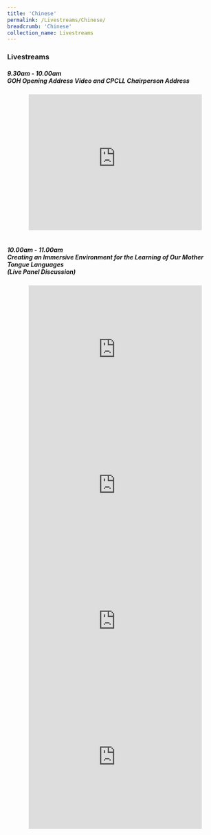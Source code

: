 ```yaml
---
title: 'Chinese'
permalink: /Livestreams/Chinese/
breadcrumb: 'Chinese'
collection_name: Livestreams
---
```

###  Livestreams
<html>
<body>
<style>
   iframe{
border : 0;
width:80% ;
}
  </style>
   <!-- Global site tag (gtag.js) - Google Ads: 726049306 -->
<h5>9.30am - 10.00am <br/>
      GOH Opening Address Video and CPCLL Chairperson Address</h5>
  <center>
<iframe width="560" height="315" src="https://www.youtube.com/embed/d6fmLlW8eoE" frameborder="0" allow="accelerometer; autoplay; encrypted-media; gyroscope; picture-in-picture" allowfullscreen></iframe> </center>
    <br/>
  <h5>10.00am - 11.00am <br/>
  Creating an Immersive Environment for the Learning of Our Mother Tongue Languages <br/>
     (Live Panel Discussion)</h5>
   <center><iframe width="560" height="315" src="https://player.vimeo.com/video/450683968" frameborder="0" allow="accelerometer; autoplay; encrypted-media; gyroscope; picture-in-picture" allowfullscreen></iframe></center>

   <center><iframe width="560" height="315" src="https://player.vimeo.com/video/450684737" frameborder="0" allow="accelerometer; autoplay; encrypted-media; gyroscope; picture-in-picture" allowfullscreen></iframe></center>
   
  <center><iframe width="560" height="315" src="https://player.vimeo.com/video/450686435" frameborder="0" allow="accelerometer; autoplay; encrypted-media; gyroscope; picture-in-picture" allowfullscreen></iframe></center>
     
  <center><iframe width="560" height="315" src="https://player.vimeo.com/video/450687966" frameborder="0" allow="accelerometer; autoplay; encrypted-media; gyroscope; picture-in-picture" allowfullscreen></iframe></center>

